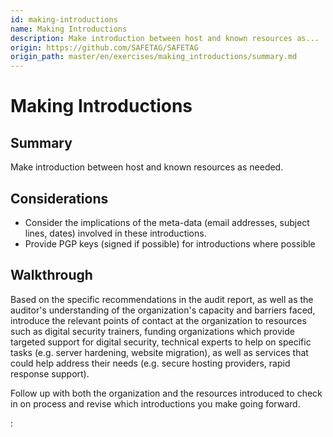 ```yaml
---
id: making-introductions
name: Making Introductions
description: Make introduction between host and known resources as...
origin: https://github.com/SAFETAG/SAFETAG
origin_path: master/en/exercises/making_introductions/summary.md
---
```

# Making Introductions

## Summary

Make introduction between host and known resources as needed.



## Considerations

* Consider the implications of the meta-data (email addresses, subject lines, dates) involved in these introductions.
* Provide PGP keys (signed if possible) for introductions where possible

## Walkthrough

Based on the specific recommendations in the audit report, as well as the auditor's understanding of the organization's capacity and barriers faced, introduce the relevant points of contact at the organization to resources such as digital security trainers, funding organizations which provide targeted support for digital security, technical experts to help on specific tasks (e.g. server hardening, website migration), as well as services that could help address their needs (e.g. secure hosting providers, rapid response support).

Follow up with both the organization and the resources introduced to check in on process and revise which introductions you make going forward.




:[](../references/footnotes.md)
